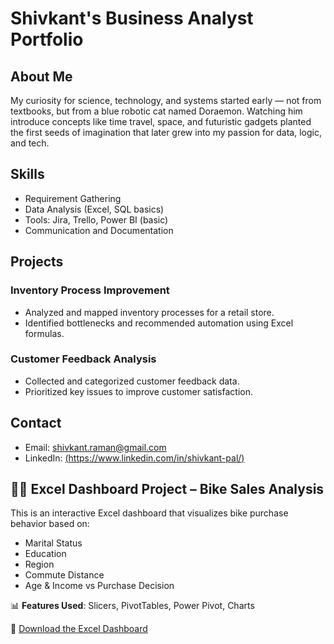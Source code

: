 # Shivkant's Business Analyst Portfolio

## About Me  
My curiosity for science, technology, and systems started early — not from textbooks, but from a blue robotic cat named Doraemon. Watching him introduce concepts like time travel, space, and futuristic gadgets planted the first seeds of imagination that later grew into my passion for data, logic, and tech.

## Skills  
- Requirement Gathering  
- Data Analysis (Excel, SQL basics)  
- Tools: Jira, Trello, Power BI (basic)  
- Communication and Documentation  

## Projects  
### Inventory Process Improvement  
- Analyzed and mapped inventory processes for a retail store.  
- Identified bottlenecks and recommended automation using Excel formulas.  

### Customer Feedback Analysis  
- Collected and categorized customer feedback data.  
- Prioritized key issues to improve customer satisfaction.

## Contact  
- Email: shivkant.raman@gmail.com  
- LinkedIn: [(https://www.linkedin.com/in/shivkant-pal/)](https://www.linkedin.com/in/shivkant-pal/)

## 🚴‍♂️ Excel Dashboard Project – Bike Sales Analysis

This is an interactive Excel dashboard that visualizes bike purchase behavior based on:
- Marital Status
- Education
- Region
- Commute Distance
- Age & Income vs Purchase Decision

📊 **Features Used**: Slicers, PivotTables, Power Pivot, Charts

📁 [Download the Excel Dashboard](https://github.com/itsDEDICATE/Raman.github.io/raw/main/Bike_Sales_Dashboard.xlsx)


